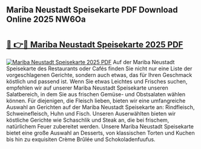 ## Mariba Neustadt Speisekarte PDF Download Online 2025 NW6Oa

# <h2><a href="http://gc70ll.nevu.top/?p=Mariba+Neustadt+Speisekarte">🔗 👉🔴 Mariba Neustadt Speisekarte 2025 PDF</a></h2>

[![Mariba Neustadt Speisekarte 2025 PDF](https://i.imgur.com/dBaPXMq.png)](http://gc70ll.nevu.top/?p=Mariba+Neustadt+Speisekarte)
Auf der Mariba Neustadt Speisekarte des Restaurants oder Cafés finden Sie nicht nur eine Liste der vorgeschlagenen Gerichte, sondern auch etwas, das für Ihren Geschmack köstlich und passend ist. Wenn Sie etwas Leichtes und Frisches suchen, empfehlen wir auf unserer Mariba Neustadt Speisekarte unseren Salatbereich, in dem Sie aus frischen Gemüse- und Obstsalaten wählen können. Für diejenigen, die Fleisch lieben, bieten wir eine umfangreiche Auswahl an Gerichten auf der Mariba Neustadt Speisekarte an: Rindfleisch, Schweinefleisch, Huhn und Fisch. Unseren Auserwählten bieten wir köstliche Gerichte wie Schaschlik und Steak an, die bei frischem, natürlichem Feuer zubereitet werden. Unsere Mariba Neustadt Speisekarte bietet eine große Auswahl an Desserts, von klassischen Torten und Kuchen bis hin zu exquisiten Crème Brûlée und Schokoladenfuufus.

